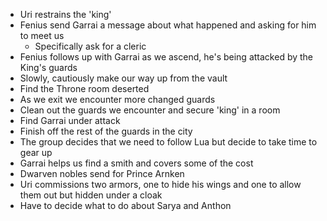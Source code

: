 <!-- TITLE: 2019 11 02 -->
<!-- SUBTITLE: A quick summary of 2019 11 02 -->

* Uri restrains the 'king'
* Fenius send Garrai a message about what happened and asking for him to meet us
	* Specifically ask for a cleric
* Fenius follows up with Garrai as we ascend, he's being attacked by the King's guards
* Slowly, cautiously make our way up from the vault
* Find the Throne room deserted
* As we exit we encounter more changed guards
* Clean out the guards we encounter and secure 'king' in a room
* Find Garrai under attack
* Finish off the rest of the guards in the city
* The group decides that we need to follow Lua but decide to take time to gear up
* Garrai helps us find a smith and covers some of the cost
* Dwarven nobles send for Prince Arnken
* Uri commissions two armors, one to hide his wings and one to allow them out but hidden under a cloak
* Have to decide what to do about Sarya and Anthon